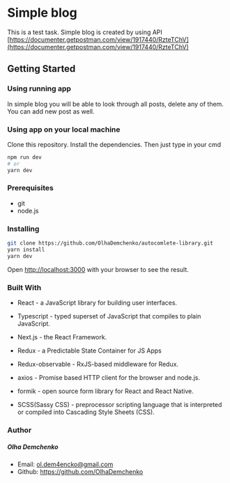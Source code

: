 # Simple blog

This is a test task. 
Simple blog is created by using API [https://documenter.getpostman.com/view/1917440/RzteTChV](https://documenter.getpostman.com/view/1917440/RzteTChV)

## Getting Started
### Using running app
In simple blog you will be able to look through all posts, delete any of them. You can add new post as well.

### Using app on your local machine
Clone this repository. Install the dependencies. Then just type in your cmd

```bash
npm run dev
# or
yarn dev
```

### Prerequisites

- git                                                                                                                                         
- node.js

### Installing

```bash
git clone https://github.com/OlhaDemchenko/autocomlete-library.git
yarn install
yarn dev
```

Open [http://localhost:3000](http://localhost:3000) with your browser to see the result.

### Built With

- React - a JavaScript library for building user interfaces. 
  
- Typescript - typed superset of JavaScript that compiles to plain JavaScript.
  
- Next.js - the React Framework.
  
- Redux - a Predictable State Container for JS Apps
  
- Redux-observable - RxJS-based middleware for Redux.

- axios - Promise based HTTP client for the browser and node.js.

- formik - open source form library for React and React Native.
  
- SCSS(Sassy CSS) - preprocessor scripting language that is interpreted or compiled into Cascading Style Sheets (CSS).

### Author
##### Olha Demchenko
- Email: ol.dem4encko@gmail.com
- Github: https://github.com/OlhaDemchenko
